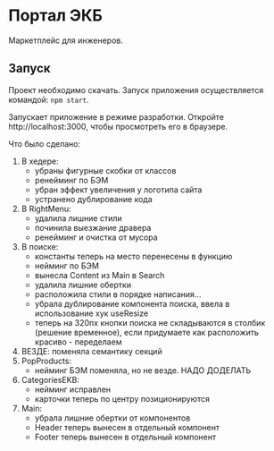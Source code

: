 # Портал ЭКБ

Маркетплейс для инженеров.

## Запуск

Проект необходимо скачать. Запуск приложения осуществляется командой: `npm start`.

Запускает приложение в режиме разработки. Откройте http://localhost:3000, чтобы просмотреть его в браузере.

Что было сделано:

1. В хедере:
   - убраны фигурные скобки от классов
   - ренейминг по БЭМ
   - убран эффект увеличения у логотипа сайта
   - устранено дублирование кода
2. В RightMenu:
   - удалила лишние стили
   - починила выезжание дравера
   - ренейминг и очистка от мусора
3. В поиске:
   - константы теперь на место перенесены в функцию
   - нейминг по БЭМ
   - вынесла Content из Main в Search
   - удалила лишние обертки
   - расположила стили в порядке написания...
   - убрала дублирование компонента поиска, ввела в использование хук useResize
   - теперь на 320пх кнопки поиска не складываются в столбик (решение временное), если придумаете как расположить красиво - переделаем
4. ВЕЗДЕ: поменяла семантику секций
5. PopProducts:
   - нейминг БЭМ поменяла, но не везде. НАДО ДОДЕЛАТЬ
6. CategoriesEKB:
   - нейминг исправлен
   - карточки теперь по центру позиционируются
7. Main:
   - убрала лишние обертки от компонентов
   - Header теперь вынесен в отдельный компонент
   - Footer теперь вынесен в отдельный компонент

